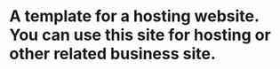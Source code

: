 # A template for a hosting website. You can use this site for hosting or other related business site.
